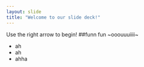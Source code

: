 ```yaml
---
layout: slide
title: "Welcome to our slide deck!"
---
```


Use the right arrow to begin!
##funn fun
~ooouuuiiii~
+ ah
+ ah
+ ahha
